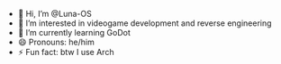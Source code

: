 - 👋 Hi, I’m @Luna-OS
- 👀 I’m interested in videogame development and reverse engineering
- 🌱 I’m currently learning GoDot
- 😄 Pronouns: he/him
- ⚡ Fun fact: btw I use Arch

<!---
Luna-OS/Luna-OS is a ✨ special ✨ repository because its `README.md` (this file) appears on your GitHub profile.
You can click the Preview link to take a look at your changes.
--->
